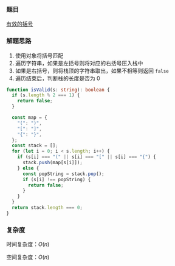 ### 题目

[有效的括号](https://leetcode.cn/problems/valid-parentheses/)

### 解题思路

1. 使用对象将括号匹配
2. 遍历字符串，如果是左括号则将对应的右括号压入栈中
3. 如果是右括号，则将栈顶的字符串取出，如果不相等则返回 `false`
4. 遍历结束后，判断栈的长度是否为 0

```typescript
function isValid(s: string): boolean {
  if (s.length % 2 === 1) {
    return false;
  }

  const map = {
    "(": ")",
    "[": "]",
    "{": "}",
  };
  const stack = [];
  for (let i = 0; i < s.length; i++) {
    if (s[i] === "(" || s[i] === "[" || s[i] === "{") {
      stack.push(map[s[i]]);
    } else {
      const popString = stack.pop();
      if (s[i] !== popString) {
        return false;
      }
    }
  }
  return stack.length === 0;
}
```

### 复杂度

时间复杂度：$O(n)$

空间复杂度：$O(n)$
